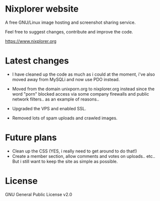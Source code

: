 # Nixplorer website
A free GNU/Linux image hosting and screenshot sharing service.

Feel free to suggest changes, contribute and improve the code.

https://www.nixplorer.org

# Latest changes
- I have cleaned up the code as much as i could at the moment, i've also moved away from MySQLi and now use PDO instead.

- Moved from the domain unixporn.org to nixplorer.org instead since the word "porn" blocked access via some company firewalls and public network filters.. as an example of reasons..

- Upgraded the VPS and enabled SSL.

- Removed lots of spam uploads and crawled images.

# Future plans
- Clean up the CSS (YES, i really need to get around to do that!)
- Create a member section, allow comments and votes on uploads.. etc.. But i still want to keep the site as simple as possible.

# License
GNU General Public License v2.0
